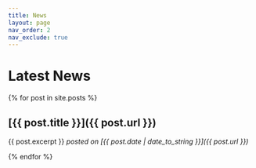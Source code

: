 ```yaml
---
title: News
layout: page
nav_order: 2
nav_exclude: true
---
```

# Latest News

{% for post in site.posts %}

## [{{ post.title }}]({{ post.url }})

{{ post.excerpt }}
_posted on [{{ post.date | date_to_string }}]({{ post.url }})_

{% endfor %}
